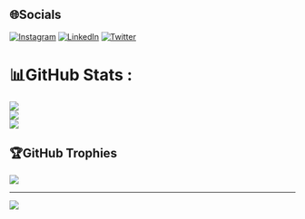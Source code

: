 
## 🌐Socials
[![Instagram](https://img.shields.io/badge/Instagram-%23E4405F.svg?logo=Instagram&logoColor=white)](https://instagram.com/joe_stasik) [![LinkedIn](https://img.shields.io/badge/LinkedIn-%230077B5.svg?logo=linkedin&logoColor=white)](https://linkedin.com/in/joestasik) [![Twitter](https://img.shields.io/badge/Twitter-%231DA1F2.svg?logo=Twitter&logoColor=white)](https://twitter.com/joestasik) 
# 📊GitHub Stats :
![](https://github-readme-stats.vercel.app/api?username=jostasik&theme=tokyonight&hide_border=false&include_all_commits=true&count_private=true)<br/>
![](https://github-readme-streak-stats.herokuapp.com/?user=jostasik&theme=tokyonight&hide_border=false)<br/>
![](https://github-readme-stats.vercel.app/api/top-langs/?username=jostasik&theme=tokyonight&hide_border=false&include_all_commits=true&count_private=true&layout=compact)

## 🏆GitHub Trophies
![](https://github-trophies.vercel.app/?username=jostasik&theme=onedark&no-frame=false&no-bg=false&margin-w=4)

---
[![](https://visitcount.itsvg.in/api?id=jostasik&icon=0&color=0)](https://visitcount.itsvg.in)
